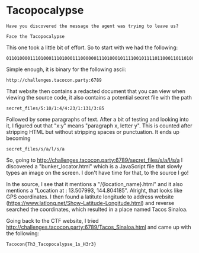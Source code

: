 # Tacopocalypse

```
Have you discovered the message the agent was trying to leave us?

Face the Tacopocalypse
```

This one took a little bit of effort. So to start with we had the following:

```
011010000111010001110100011100000011101000101111001011110110001101101000011000010110110001101100011001010110111001100111011001010111001100101110011101000110000101100011011011110110001101101111011011100010111001110000011000010111001001110100011110010011101000110110001101110011100000111001
```

Simple enough, it is binary for the following ascii:

```
http://challenges.tacocon.party:6789
```

That website then contains a redacted document that you can view when viewing the source code, it also contains a potential secret file with the path

```
secret_files/5:10/1:4/4:23/1:131/3:85
```

Followed by some paragraphs of text. After a bit of testing and looking into it, I figured out that "x:y" means "paragraph x, letter y". This is counted after stripping HTML but without stripping spaces or punctuation. It ends up becoming

```
secret_files/s/a/l/s/a
```

So, going to http://challenges.tacocon.party:6789/secret_files/s/a/l/s/a I discovered a "bunker_locator.html" which is a JavaScript file that slowly types an image on the screen. I don't have time for that, to the source I go!

In the source, I see that it mentions a "/{location_name}.html" and it also mentions a "Location at : 13.507993, 144.804185". Alright, that looks like GPS coordinates. I then found a latitute longitude to address website (https://www.latlong.net/Show-Latitude-Longitude.html) and reverse searched the coordinates, which resulted in a place named Tacos Sinaloa.

Going back to the CTF website, I tried http://challenges.tacocon.party:6789/Tacos_Sinaloa.html and came up with the following:

```
Tacocon{Th3_Tacopocalypse_1s_H3r3}
```
